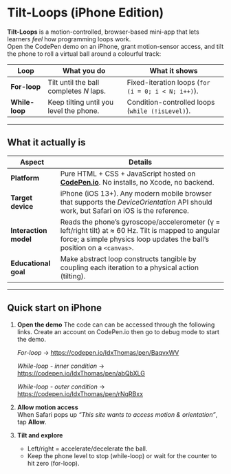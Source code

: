 # Tilt-Loops (iPhone Edition)

**Tilt-Loops** is a motion-controlled, browser-based mini-app that lets learners *feel* how programming loops work.  
Open the CodePen demo on an iPhone, grant motion-sensor access, and tilt the phone to roll a virtual ball around a colourful track:

| Loop | What you do | What it shows |
|------|-------------|---------------|
| **For-loop** | Tilt until the ball completes *N* laps. | Fixed-iteration loops (`for (i = 0; i < N; i++)`). |
| **While-loop** | Keep tilting until you level the phone. | Condition-controlled loops (`while (!isLevel)`). |

---

## What it actually is

| Aspect | Details |
|--------|---------|
| **Platform** | Pure HTML + CSS + JavaScript hosted on **[CodePen.io](https://codepen.io)**. No installs, no Xcode, no backend. |
| **Target device** | iPhone (iOS 13+). Any modern mobile browser that supports the *DeviceOrientation* API should work, but Safari on iOS is the reference. |
| **Interaction model** | Reads the phone’s gyroscope/accelerometer (γ = left/right tilt) at ≈ 60 Hz. Tilt is mapped to angular force; a simple physics loop updates the ball’s position on a `<canvas>`. |
| **Educational goal** | Make abstract loop constructs tangible by coupling each iteration to a physical action (tilting). |

---

## Quick start on iPhone

1. **Open the demo**
   The code can can be accessed through the following links. Create an account on CodePen.io then go to debug mode to start the demo.
   
   *For-loop* → <https://codepen.io/IdxThomas/pen/BaqvxWV>
   
   *While-loop - inner condition* → <https://codepen.io/IdxThomas/pen/abQbXLG>
   
   *While-loop - outer condition* → <https://codepen.io/IdxThomas/pen/rNqRBxx>

3. **Allow motion access**  
   When Safari pops up *“This site wants to access motion & orientation”*, tap **Allow**.

4. **Tilt and explore**  
   - Left/right = accelerate/decelerate the ball.  
   - Keep the phone level to stop (while-loop) or wait for the counter to hit zero (for-loop).

